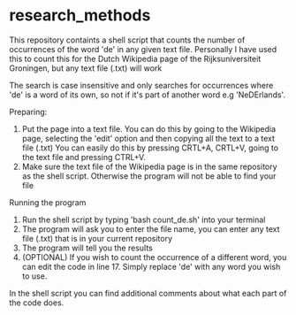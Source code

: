 # research_methods

This repository containts a shell script that counts the number of occurrences of the word
'de' in any given text file. Personally I have used this to count this for the Dutch
Wikipedia page of the Rijksuniversiteit Groningen, but any text file (.txt) will work

The search is case insensitive and only searches for occurrences where 'de' is a word of
its own, so not if it's part of another word e.g 'NeDErlands'.

Preparing:
1. Put the page into a text file. You can do this by going to the Wikipedia page, selecting
the 'edit' option and then copying all the text to a text file (.txt) You can easily do this
by pressing CRTL+A, CRTL+V, going to the text file and pressing CTRL+V.
2. Make sure the text file of the Wikipedia page is in the same repository as the shell
script. Otherwise the program will not be able to find your file

Running the program
1. Run the shell script by typing 'bash count_de.sh' into your terminal
2. The program will ask you to enter the file name, you can enter any text file (.txt) that
is in your current repository
3. The program will tell you the results
4. (OPTIONAL) If you wish to count the occurrence of a different word, you can edit the code
in line 17. Simply replace 'de' with any word you wish to use.

In the shell script you can find additional comments about what each part of the code does.

